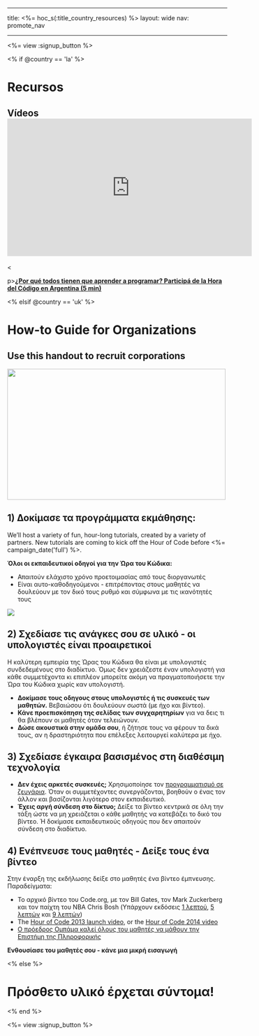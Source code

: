 * * *

title: <%= hoc_s(:title_country_resources) %> layout: wide nav: promote_nav

* * *

<%= view :signup_button %>

<% if @country == 'la' %>

# Recursos

## Vídeos <iframe width="560" height="315" src="https://www.youtube.com/embed/HrBh2165KjE" frameborder="0" allowfullscreen></iframe>
<

p>[**¿Por qué todos tienen que aprender a programar? Participá de la Hora del Código en Argentina (5 min)**](https://www.youtube.com/watch?v=HrBh2165KjE)

<% elsif @country == 'uk' %>

# How-to Guide for Organizations

## Use this handout to recruit corporations

[<img width="500" height="300" src="<%= localized_image('/images/corporations.png') %>" />](<%= localized_file('/files/corporations.pdf') %>)

## 1) Δοκίμασε τα προγράμματα εκμάθησης:

We’ll host a variety of fun, hour-long tutorials, created by a variety of partners. New tutorials are coming to kick off the Hour of Code before <%= campaign_date('full') %>.

**Όλοι οι εκπαιδευτικοί οδηγοί για την Ώρα του Κώδικα:**

  * Απαιτούν ελάχιστο χρόνο προετοιμασίας από τους διοργανωτές
  * Είναι αυτο-καθοδηγούμενοι - επιτρέποντας στους μαθητές να δουλεύουν με τον δικό τους ρυθμό και σύμφωνα με τις ικανότητές τους

[![](https://uk.code.org/images/tutorials.png)](https://uk.code.org/learn)

## 2) Σχεδίασε τις ανάγκες σου σε υλικό - οι υπολογιστές είναι προαιρετικοί

Η καλύτερη εμπειρία της Ώρας του Κώδικα θα είναι με υπολογιστές συνδεδεμένους στο διαδίκτυο. Όμως δεν χρειάζεστε έναν υπολογιστή για κάθε συμμετέχοντα κι επιπλέον μπορείτε ακόμη να πραγματοποιήσετε την Ώρα του Κώδικα χωρίς καν υπολογιστή.

  * **Δοκίμασε τους οδηγους στους υπολογιστές ή τις συσκευές των μαθητών.** Βεβαιώσου ότι δουλεύουν σωστά (με ήχο και βίντεο).
  * **Κάνε προεπισκόπηση της σελίδας των συγχαρητηρίων** για να δεις τι θα βλέπουν οι μαθητές όταν τελειώνουν. 
  * **Δώσε ακουστικά στην ομάδα σου**, ή ζήτησε τους να φέρουν τα δικά τους, αν η δραστηριότητα που επέλεξες λειτουργεί καλύτερα με ήχο.

## 3) Σχεδίασε έγκαιρα βασισμένος στη διαθέσιμη τεχνολογία

  * **Δεν έχεις αρκετές συσκευές;** Χρησιμοποίησε τον [προγραμματισμό σε ζευγάρια](http://www.ncwit.org/resources/pair-programming-box-power-collaborative-learning). Όταν οι συμμετέχοντες συνεργάζονται, βοηθούν ο ένας τον άλλον και βασίζονται λιγότερο στον εκπαιδευτικό.
  * **Έχεις αργή σύνδεση στο δίκτυο;** Δείξε τα βίντεο κεντρικά σε όλη την τάξη ώστε να μη χρειάζεται ο κάθε μαθητής να κατεβάζει το δικό του βίντεο. Ή δοκίμασε εκπαιδευτικούς οδηγούς που δεν απαιτούν σύνδεση στο διαδίκτυο.

## 4) Ενέπνευσε τους μαθητές - Δείξε τους ένα βίντεο

Στην έναρξη της εκδήλωσης δείξε στο μαθητές ένα βίντεο έμπνευσης. Παραδείγματα:

  * Το αρχικό βίντεο του Code.org, με τον Bill Gates, τον Mark Zuckerberg και τον παίχτη του ΝΒΑ Chris Bosh (Υπάρχουν εκδόσεις [1 λεπτού](https://www.youtube.com/watch?v=qYZF6oIZtfc), [5 λεπτών](https://www.youtube.com/watch?v=nKIu9yen5nc) και [9 λεπτών](https://www.youtube.com/watch?v=dU1xS07N-FA))
  * The [Hour of Code 2013 launch video](https://www.youtube.com/watch?v=FC5FbmsH4fw), or the [Hour of Code 2014 video](https://www.youtube.com/watch?v=96B5-JGA9EQ)
  * [Ο πρόεδρος Ομπάμα καλεί όλους του μαθητές να μάθουν την Επιστήμη της Πληροφορικής](https://www.youtube.com/watch?v=6XvmhE1J9PY)

**Ενθουσίασε του μαθητές σου - κάνε μια μικρή εισαγωγή**

<% else %>

# Πρόσθετο υλικό έρχεται σύντομα!

<% end %>

<%= view :signup_button %>